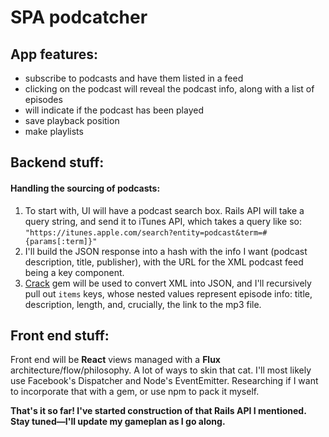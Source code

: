 # SPA podcatcher

## App features:
- subscribe to podcasts and have them listed in a feed
- clicking on the podcast will reveal the podcast info, along with a list of episodes
- will indicate if the podcast has been played
- save playback position
- make playlists

## Backend stuff: 

#### Handling the sourcing of podcasts:
1. To start with, UI will have a podcast search box. Rails API will take a query string, and send it to iTunes API, which takes a query like so: `"https://itunes.apple.com/search?entity=podcast&term=#{params[:term]}"`
2.  I'll build the JSON response into a hash with the info I want (podcast description, title, publisher), with the URL for the XML podcast feed being a key component.
3.  [Crack](https://github.com/jnunemaker/crack) gem will be used to convert XML into JSON, and I'll recursively pull out `items` keys, whose nested values represent episode info: title, description, length, and, crucially, the link to the mp3 file.

## Front end stuff:

Front end will be **React** views managed with a **Flux** architecture/flow/philosophy. A lot of ways to skin that cat. I'll most likely use Facebook's Dispatcher and Node's EventEmitter. Researching if I want to incorporate that with a gem, or use npm to pack it myself.

**That's it so far! I've started construction of that Rails API I mentioned. Stay tuned—I'll update my gameplan as I go along.**